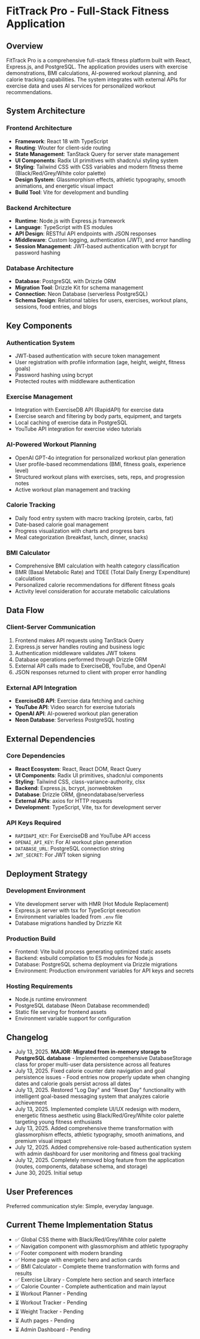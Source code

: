 # FitTrack Pro - Full-Stack Fitness Application

## Overview

FitTrack Pro is a comprehensive full-stack fitness platform built with React, Express.js, and PostgreSQL. The application provides users with exercise demonstrations, BMI calculations, AI-powered workout planning, and calorie tracking capabilities. The system integrates with external APIs for exercise data and uses AI services for personalized workout recommendations.

## System Architecture

### Frontend Architecture
- **Framework**: React 18 with TypeScript
- **Routing**: Wouter for client-side routing
- **State Management**: TanStack Query for server state management
- **UI Components**: Radix UI primitives with shadcn/ui styling system
- **Styling**: Tailwind CSS with CSS variables and modern fitness theme (Black/Red/Grey/White color palette)
- **Design System**: Glassmorphism effects, athletic typography, smooth animations, and energetic visual impact
- **Build Tool**: Vite for development and bundling

### Backend Architecture
- **Runtime**: Node.js with Express.js framework
- **Language**: TypeScript with ES modules
- **API Design**: RESTful API endpoints with JSON responses
- **Middleware**: Custom logging, authentication (JWT), and error handling
- **Session Management**: JWT-based authentication with bcrypt for password hashing

### Database Architecture
- **Database**: PostgreSQL with Drizzle ORM
- **Migration Tool**: Drizzle Kit for schema management
- **Connection**: Neon Database (serverless PostgreSQL)
- **Schema Design**: Relational tables for users, exercises, workout plans, sessions, food entries, and blogs

## Key Components

### Authentication System
- JWT-based authentication with secure token management
- User registration with profile information (age, height, weight, fitness goals)
- Password hashing using bcrypt
- Protected routes with middleware authentication

### Exercise Management
- Integration with ExerciseDB API (RapidAPI) for exercise data
- Exercise search and filtering by body parts, equipment, and targets
- Local caching of exercise data in PostgreSQL
- YouTube API integration for exercise video tutorials

### AI-Powered Workout Planning
- OpenAI GPT-4o integration for personalized workout plan generation
- User profile-based recommendations (BMI, fitness goals, experience level)
- Structured workout plans with exercises, sets, reps, and progression notes
- Active workout plan management and tracking

### Calorie Tracking
- Daily food entry system with macro tracking (protein, carbs, fat)
- Date-based calorie goal management
- Progress visualization with charts and progress bars
- Meal categorization (breakfast, lunch, dinner, snacks)



### BMI Calculator
- Comprehensive BMI calculation with health category classification
- BMR (Basal Metabolic Rate) and TDEE (Total Daily Energy Expenditure) calculations
- Personalized calorie recommendations for different fitness goals
- Activity level consideration for accurate metabolic calculations

## Data Flow

### Client-Server Communication
1. Frontend makes API requests using TanStack Query
2. Express.js server handles routing and business logic
3. Authentication middleware validates JWT tokens
4. Database operations performed through Drizzle ORM
5. External API calls made to ExerciseDB, YouTube, and OpenAI
6. JSON responses returned to client with proper error handling

### External API Integration
- **ExerciseDB API**: Exercise data fetching and caching
- **YouTube API**: Video search for exercise tutorials
- **OpenAI API**: AI-powered workout plan generation
- **Neon Database**: Serverless PostgreSQL hosting

## External Dependencies

### Core Dependencies
- **React Ecosystem**: React, React DOM, React Query
- **UI Components**: Radix UI primitives, shadcn/ui components
- **Styling**: Tailwind CSS, class-variance-authority, clsx
- **Backend**: Express.js, bcrypt, jsonwebtoken
- **Database**: Drizzle ORM, @neondatabase/serverless
- **External APIs**: axios for HTTP requests
- **Development**: TypeScript, Vite, tsx for development server

### API Keys Required
- `RAPIDAPI_KEY`: For ExerciseDB and YouTube API access
- `OPENAI_API_KEY`: For AI workout plan generation
- `DATABASE_URL`: PostgreSQL connection string
- `JWT_SECRET`: For JWT token signing

## Deployment Strategy

### Development Environment
- Vite development server with HMR (Hot Module Replacement)
- Express.js server with tsx for TypeScript execution
- Environment variables loaded from `.env` file
- Database migrations handled by Drizzle Kit

### Production Build
- Frontend: Vite build process generating optimized static assets
- Backend: esbuild compilation to ES modules for Node.js
- Database: PostgreSQL schema deployment via Drizzle migrations
- Environment: Production environment variables for API keys and secrets

### Hosting Requirements
- Node.js runtime environment
- PostgreSQL database (Neon Database recommended)
- Static file serving for frontend assets
- Environment variable support for configuration

## Changelog
- July 13, 2025. **MAJOR: Migrated from in-memory storage to PostgreSQL database** - Implemented comprehensive DatabaseStorage class for proper multi-user data persistence across all features
- July 13, 2025. Fixed calorie counter date navigation and goal persistence issues - Food entries now properly update when changing dates and calorie goals persist across all dates
- July 13, 2025. Restored "Log Day" and "Reset Day" functionality with intelligent goal-based messaging system that analyzes calorie achievement
- July 13, 2025. Implemented complete UI/UX redesign with modern, energetic fitness aesthetic using Black/Red/Grey/White color palette targeting young fitness enthusiasts
- July 13, 2025. Added comprehensive theme transformation with glassmorphism effects, athletic typography, smooth animations, and premium visual impact
- July 12, 2025. Added comprehensive role-based authentication system with admin dashboard for user monitoring and fitness goal tracking
- July 12, 2025. Completely removed blog feature from the application (routes, components, database schema, and storage)
- June 30, 2025. Initial setup

## User Preferences

Preferred communication style: Simple, everyday language.

## Current Theme Implementation Status
- ✅ Global CSS theme with Black/Red/Grey/White color palette
- ✅ Navigation component with glassmorphism and athletic typography
- ✅ Footer component with modern branding
- ✅ Home page with energetic hero and action cards
- ✅ BMI Calculator - Complete theme transformation with forms and results
- ✅ Exercise Library - Complete hero section and search interface
- ✅ Calorie Counter - Complete authentication and main layout
- ⏳ Workout Planner - Pending
- ⏳ Workout Tracker - Pending
- ⏳ Weight Tracker - Pending
- ⏳ Auth pages - Pending
- ⏳ Admin Dashboard - Pending